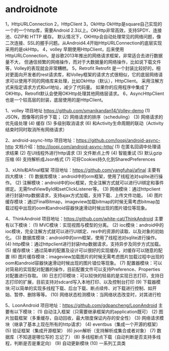 # androidnote

1，HttpURLConnection
2，HttpClient
3，OkHttp
   OkHttp是square自己实现的一个的一个http库，需要Android 2.3以上。OKHttp非常高效，支持SPDY、连接池、GZIP和 HTTP 缓存。
   默认情况下，OKHttp会自动处理常见的网络问题，像二次连接、SSL的握手问题。从Android4.4开始HttpURLConnection的底层实现采用的是okHttp。
4，volley
    早期使用HttpClient，后来使用HttpURLConnection，是谷歌2013年推出的网络请求框架，非常适合去进行数据量不大，
    但通信频繁的网络操作，而对于大数据量的网络操作，比如说下载文件等，Volley的表现就会非常糟糕。
5，Retrofit
Retrofit
    是一个封装比较好的，相对更面向开发者的rest请求库，和Volley框架的请求方式很相似，它的底层网络请求可以使用不同的网络库来处理，比如OkHttp（默认），HttpClient。
    采用注解方式来指定请求方式和url地址，减少了代码量。
    如果你的应用程序中集成了OKHttp，Retrofit默认会使用OKHttp处理其他网络层请求。
6，AsyncHttpClient
    也是一个较高层的封装，底层使用的是HttpClient。


1、volley
项目地址 https://github.com/smanikandan14/Volley-demo
 (1)  JSON，图像等的异步下载；
 (2)  网络请求的排序（scheduling）
 (3)  网络请求的优先级处理
 (4)  缓存
 (5)  多级别取消请求
 (6)  和Activity生命周期的联动（Activity结束时同时取消所有网络请求）

2、android-async-http
项目地址：https://github.com/loopj/android-async-http
文档介绍：http://loopj.com/android-async-http/
(1) 在匿名回调中处理请求结果
(2) 在UI线程外进行http请求
(3) 文件断点上传
(4) 智能重试
(5) 默认gzip压缩
(6) 支持解析成Json格式
(7) 可将Cookies持久化到SharedPreferences

3、xUtils和Afinal框架
项目地址：https://github.com/yangfuhai/afinal
主要有四大模块：
(1) 数据库模块：android中的orm框架，使用了线程池对sqlite进行操作。
(2) 注解模块：android中的ioc框架，完全注解方式就可以进行UI绑定和事件绑定。无需findViewById和setClickListener等。
(3) 网络模块：通过httpclient进行封装http数据请求，支持ajax方式加载，支持下载、上传文件功能。
(4) 图片缓存模块：通过FinalBitmap，imageview加载bitmap的时候无需考虑bitmap加载过程中出现的oom和android容器快速滑动时候出现的图片错位等现象。

4、ThinkAndroid
项目地址：https://github.com/white-cat/ThinkAndroid
主要有以下模块：
  (1)  MVC模块：实现视图与模型的分离。
  (2)  ioc模块：android中的ioc模块，完全注解方式就可以进行UI绑定、res中的资源的读取、以及对象的初始化。
  (3)  数据库模块：android中的orm框架，使用了线程池对sqlite进行操作。
  (4)  http模块：通过httpclient进行封装http数据请求，支持异步及同步方式加载。
  (5)  缓存模块：通过简单的配置及设计可以很好的实现缓存，对缓存可以随意的配置
  (6)  图片缓存模块：imageview加载图片的时候无需考虑图片加载过程中出现的oom和android容器快速滑动时候出现的图片错位等现象。
  (7)  配置器模块：可以对简易的实现配对配置的操作，目前配置文件可以支持Preference、Properties对配置进行存取。
  (8)  日志打印模块：可以较快的轻易的是实现日志打印，支持日志打印的扩展，目前支持对sdcard写入本地打印、以及控制台打印
  (9)  下载器模块:可以简单的实现多线程下载、后台下载、断点续传、对下载进行控制、如开始、暂停、删除等等。
  (10) 网络状态检测模块：当网络状态改变时，对其进行检

5、LoonAndroid
项目地址：https://github.com/gdpancheng/LoonAndroid
主要有以下模块：
  (1)  自动注入框架（只需要继承框架内的application既可）
  (2)  图片加载框架（多重缓存，自动回收，最大限度保证内存的安全性）
  (3)  网络请求模块（继承了基本上现在所有的http请求）
  (4)  eventbus（集成一个开源的框架）
  (5)  验证框架（集成开源框架）
  (6)  json解析（支持解析成集合或者对象）
  (7)  数据库（不知道是哪位写的 忘记了）
  (8)  多线程断点下载（自动判断是否支持多线程，判断是否是重定向）
  (9)  自动更新模块
  (10) 一系列工具类